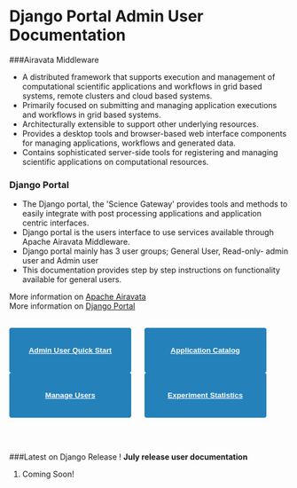 # Django Portal Admin User Documentation

###Airavata Middleware
- A distributed framework that supports execution and management of computational scientific applications and workflows in grid based systems, remote clusters and cloud based systems.
- Primarily focused on submitting and managing application executions and workflows in grid based systems.
- Architecturally extensible to support other underlying resources.<!-- Used by scientific gateway developers as their middleware layer. They can directly call Airavata API in order to communicate with grid based system.-->
- Provides a desktop tools and browser-based web interface components for managing applications, workflows and generated data.
- Contains sophisticated server-side tools for registering and managing scientific applications on computational resources.

### Django Portal
- The Django portal, the 'Science Gateway' provides tools and methods to easily integrate with post processing applications and application centric interfaces.
- Django portal is the users interface to use services available through Apache Airavata Middleware. 
- Django portal mainly has 3 user groups; General User, Read-only- admin user and Admin user
- This documentation provides step by step instructions on functionality available for general users.



More information on <a href="https://airavata.apache.org/" target="_blank">Apache Airavata</a><br>
More information on <a href="https://apache-airavata-django-portal.readthedocs.io/en/latest/" target="_blank">Django Portal</a>
<br>
<br>

<button type="button" style="color:#f2f2f2;text-align:center;font-weight:lighter;background-color:#2481b9;width:220px;border: 2px solid #2481b9;border-radius:4px"><a style="color:white" href="user-documentation/quick-start" target="_blank" ><br/><br/><b>Admin User Quick Start</b><br/></br></br></a></button>&nbsp; &nbsp; &nbsp;
<button type="button" style="color:#f2f2f2;text-align:center;font-weight:lighter;background-color:#2481b9;width:220px;border: 2px solid #2481b9;border-radius:4px"><a style="color:white" href="user-documentation/application-catalog" target="_blank" ><br/><br/><b>Application Catalog</b><br/></br></br></a></button>&nbsp; &nbsp; &nbsp;
<button type="button" style="color:#f2f2f2;text-align:center;font-weight:lighter;background-color:#2481b9;width:220px;border: 2px solid #2481b9;border-radius:4px"><a style="color:white" href="installation/manage-users" target="_blank"><br/><br/><b>Manage Users</b><br/></br><br/></a></button>&nbsp; &nbsp; &nbsp;
<button type="button" style="color:#f2f2f2;text-align:center;font-weight:lighter;background-color:#2481b9;width:220px;border: 2px solid #2481b9;border-radius:4px"><a style="color:white" href="user-documentation/exp-statistics" target="_blank" ><br/><br/><b>Experiment Statistics</b><br/><br></br></a></button>&nbsp; &nbsp;

<!--<button type="button" style="color:#f2f2f2;text-align:center;font-weight:lighter;background-color:#2481b9;width:220px;border: 2px solid #2481b9;border-radius:4px"><a style="color:white" href="http://airavata.readthedocs.io/en/latest/ target="_blank"><b>User Guide</b></br><br>In-detail documentation on how to install, configure and do upgrades for gateway admins.</br>Step by step guide for gateway users as well.</br></a></button>-->
<br></br>

<!--The Installation section of the documentation applies to on-premise installation of Apache Airavata. -->

###Latest on Django Release !
<b>July release user documentation </b><br>
1. Coming Soon! 

